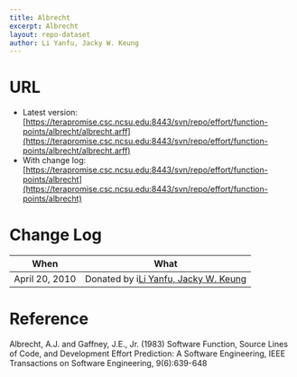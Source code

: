 ```yaml
---
title: Albrecht
excerpt: Albrecht
layout: repo-dataset
author: Li Yanfu, Jacky W. Keung
---
```



# URL

  * Latest version:[https://terapromise.csc.ncsu.edu:8443/svn/repo/effort/function-points/albrecht/albrecht.arff](https://terapromise.csc.ncsu.edu:8443/svn/repo/effort/function-points/albrecht/albrecht.arff)
  * With change log:[https://terapromise.csc.ncsu.edu:8443/svn/repo/effort/function-points/albrecht](https://terapromise.csc.ncsu.edu:8443/svn/repo/effort/function-points/albrecht)

# Change Log

When | What
---- | ----
April 20, 2010 | Donated by i[Li Yanfu, Jacky W. Keung](/repo/people/data-donors/promise3.html)

# Reference

Albrecht, A.J. and
Gaffney, J.E., Jr. (1983)
Software Function, Source Lines of Code, and Development Effort Prediction:
A Software Engineering,
IEEE Transactions on Software Engineering, 9(6):639-648
